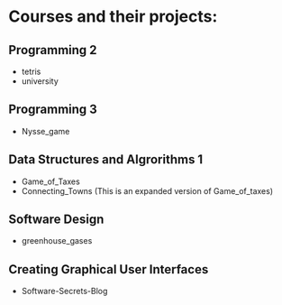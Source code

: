 # **Courses and their projects:**

## Programming 2
- tetris
- university

## Programming 3
- Nysse_game

## Data Structures and Algrorithms 1
- Game_of_Taxes
- Connecting_Towns (This is an expanded version of Game_of_taxes)

## Software Design
- greenhouse_gases

## Creating Graphical User Interfaces
- Software-Secrets-Blog

